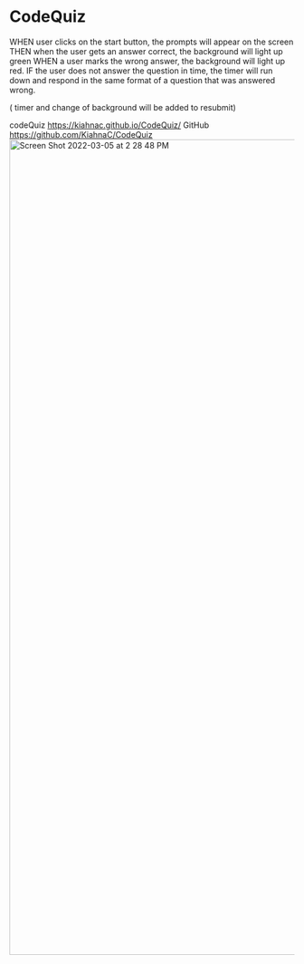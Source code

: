 # CodeQuiz

WHEN user clicks on the start button, the prompts will appear on the screen
THEN when the user gets an answer correct, the background will light up green
WHEN a user marks the wrong answer, the background will light up red.
IF the user does not answer the question in time, the timer will run down and respond in the same format of a question that was answered wrong.

( timer and change of background will be added to resubmit)

codeQuiz  https://kiahnac.github.io/CodeQuiz/
GitHub  https://github.com/KiahnaC/CodeQuiz <img width="1440" alt="Screen Shot 2022-03-05 at 2 28 48 PM" src="https://user-images.githubusercontent.com/88855915/156901869-645709fe-be5f-42cb-910b-2257b4d7fbd4.png">
